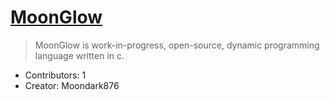 # [MoonGlow](intro.md)

> MoonGlow is work-in-progress, open-source, dynamic programming language written in c.

- Contributors: 1
- Creator: Moondark876
